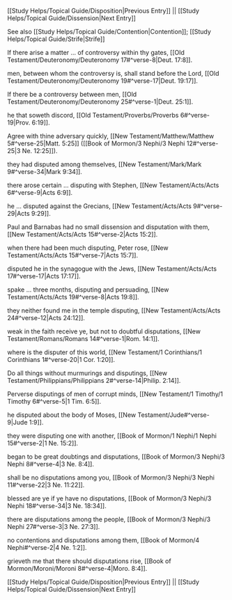 [[Study Helps/Topical Guide/Disposition|Previous Entry]]  ||  [[Study Helps/Topical Guide/Dissension|Next Entry]]

 See also [[Study Helps/Topical Guide/Contention|Contention]]; [[Study Helps/Topical Guide/Strife|Strife]]

 If there arise a matter ... of controversy within thy gates, [[Old Testament/Deuteronomy/Deuteronomy 17#^verse-8|Deut. 17:8]].

 men, between whom the controversy is, shall stand before the Lord, [[Old Testament/Deuteronomy/Deuteronomy 19#^verse-17|Deut. 19:17]].

 If there be a controversy between men, [[Old Testament/Deuteronomy/Deuteronomy 25#^verse-1|Deut. 25:1]].

 he that soweth discord, [[Old Testament/Proverbs/Proverbs 6#^verse-19|Prov. 6:19]].

 Agree with thine adversary quickly, [[New Testament/Matthew/Matthew 5#^verse-25|Matt. 5:25]] ([[Book of Mormon/3 Nephi/3 Nephi 12#^verse-25|3 Ne. 12:25]]).

 they had disputed among themselves, [[New Testament/Mark/Mark 9#^verse-34|Mark 9:34]].

 there arose certain ... disputing with Stephen, [[New Testament/Acts/Acts 6#^verse-9|Acts 6:9]].

 he ... disputed against the Grecians, [[New Testament/Acts/Acts 9#^verse-29|Acts 9:29]].

 Paul and Barnabas had no small dissension and disputation with them, [[New Testament/Acts/Acts 15#^verse-2|Acts 15:2]].

 when there had been much disputing, Peter rose, [[New Testament/Acts/Acts 15#^verse-7|Acts 15:7]].

 disputed he in the synagogue with the Jews, [[New Testament/Acts/Acts 17#^verse-17|Acts 17:17]].

 spake ... three months, disputing and persuading, [[New Testament/Acts/Acts 19#^verse-8|Acts 19:8]].

 they neither found me in the temple disputing, [[New Testament/Acts/Acts 24#^verse-12|Acts 24:12]].

 weak in the faith receive ye, but not to doubtful disputations, [[New Testament/Romans/Romans 14#^verse-1|Rom. 14:1]].

 where is the disputer of this world, [[New Testament/1 Corinthians/1 Corinthians 1#^verse-20|1 Cor. 1:20]].

 Do all things without murmurings and disputings, [[New Testament/Philippians/Philippians 2#^verse-14|Philip. 2:14]].

 Perverse disputings of men of corrupt minds, [[New Testament/1 Timothy/1 Timothy 6#^verse-5|1 Tim. 6:5]].

 he disputed about the body of Moses, [[New Testament/Jude#^verse-9|Jude 1:9]].

 they were disputing one with another, [[Book of Mormon/1 Nephi/1 Nephi 15#^verse-2|1 Ne. 15:2]].

 began to be great doubtings and disputations, [[Book of Mormon/3 Nephi/3 Nephi 8#^verse-4|3 Ne. 8:4]].

 shall be no disputations among you, [[Book of Mormon/3 Nephi/3 Nephi 11#^verse-22|3 Ne. 11:22]].

 blessed are ye if ye have no disputations, [[Book of Mormon/3 Nephi/3 Nephi 18#^verse-34|3 Ne. 18:34]].

 there are disputations among the people, [[Book of Mormon/3 Nephi/3 Nephi 27#^verse-3|3 Ne. 27:3]].

 no contentions and disputations among them, [[Book of Mormon/4 Nephi#^verse-2|4 Ne. 1:2]].

 grieveth me that there should disputations rise, [[Book of Mormon/Moroni/Moroni 8#^verse-4|Moro. 8:4]].

[[Study Helps/Topical Guide/Disposition|Previous Entry]]  ||  [[Study Helps/Topical Guide/Dissension|Next Entry]]